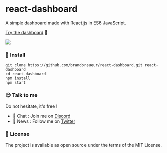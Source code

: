 # react-dashboard

A simple dashboard made with React.js in ES6 JavaScript.

[Try the dashboard](https://dashboard-of-gynidark.herokuapp.com/#) 🚀

![](https://cdn.discordapp.com/attachments/364035084644384771/446619713234010112/Dashboarddahsboard.jpg)

### :wrench: Install
```
git clone https://github.com/brandonsueur/react-dashboard.git react-dashboard
cd react-dashboard
npm install
npm start
```

### 😊  Talk to me
Do not hesitate, it's free !

- 💬  Chat : Join me on [Discord](https://discord.gg/tRse4qu)
- 📣  News : Follow me on [Twitter](https://twitter.com/_brandonsueur)

### 📖  License
The project is available as open source under the terms of the MIT License.
